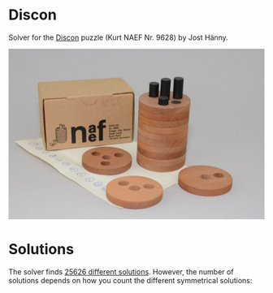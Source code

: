 # Discon

Solver for the [Discon](https://www.etsy.com/nl/listing/1425851908/kurt-naef-zwitserland-discon-nr-9628-3d) puzzle (Kurt NAEF Nr. 9628) by Jost Hänny.

![discon](discon.png)

# Solutions

The solver finds [25626 different solutions](solutions.txt). However, the number of solutions depends on how you count the different symmetrical solutions:
